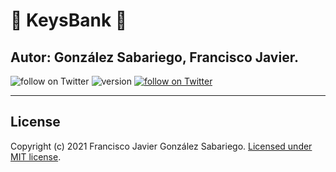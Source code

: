 # :key: KeysBank :key:
## Autor: González Sabariego, Francisco Javier.

<div style="text-align: left;">
    <img src="https://img.shields.io/badge/PHP-%3E%3D5.0-9cf" alt="follow on Twitter">
    <img src="https://img.shields.io/badge/version-0.1.0-blue" alt="version">
    <a href="https://twitter.com/intent/follow?screen_name=Fco_Javier_Glez" target="_blank">
        <img src="https://img.shields.io/twitter/follow/Fco_Javier_Glez?style=social&logo=twitter" alt="follow on Twitter">
    </a>
</div>

---

## License
Copyright (c) 2021 Francisco Javier González Sabariego. [Licensed under MIT license](https://github.com/FcoJavierGlez/keys_bank/blob/main/LICENSE).